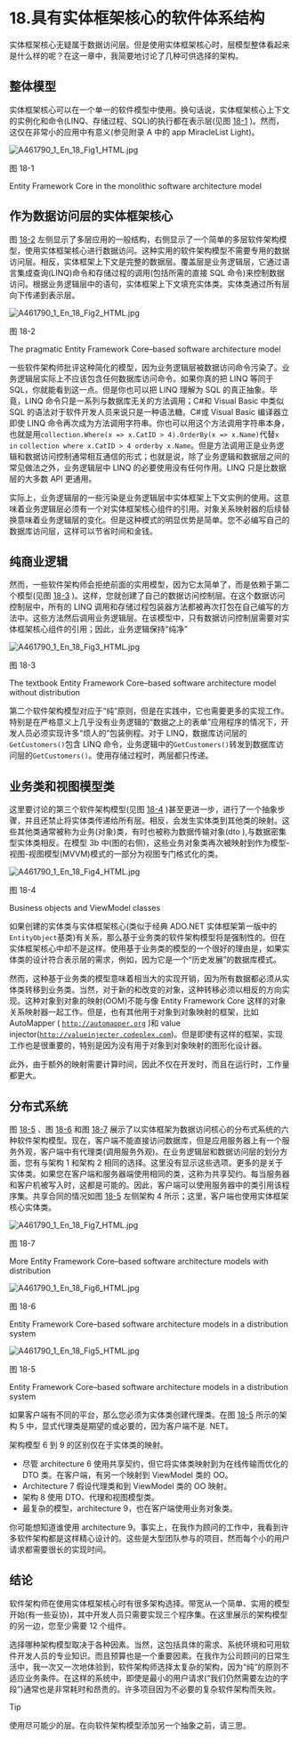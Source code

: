 # 18.具有实体框架核心的软件体系结构

实体框架核心无疑属于数据访问层。但是使用实体框架核心时，层模型整体看起来是什么样的呢？在这一章中，我简要地讨论了几种可供选择的架构。

## 整体模型

实体框架核心可以在一个单一的软件模型中使用。换句话说，实体框架核心上下文的实例化和命令(LINQ、存储过程、SQL)的执行都在表示层(见图 [18-1](#Fig1) )。然而，这仅在非常小的应用中有意义(参见附录 A 中的 app MiracleList Light)。

![A461790_1_En_18_Fig1_HTML.jpg](A461790_1_En_18_Fig1_HTML.jpg)

图 18-1

Entity Framework Core in the monolithic software architecture model

## 作为数据访问层的实体框架核心

图 [18-2](#Fig2) 左侧显示了多层应用的一般结构，右侧显示了一个简单的多层软件架构模型，使用实体框架核心进行数据访问。这种实用的软件架构模型不需要专用的数据访问层。相反，实体框架上下文是完整的数据层。覆盖层是业务逻辑层，它通过语言集成查询(LINQ)命令和存储过程的调用(包括所需的直接 SQL 命令)来控制数据访问。根据业务逻辑层中的语句，实体框架上下文填充实体类。实体类通过所有层向下传递到表示层。

![A461790_1_En_18_Fig2_HTML.jpg](A461790_1_En_18_Fig2_HTML.jpg)

图 18-2

The pragmatic Entity Framework Core–based software architecture model

一些软件架构师批评这种简化的模型，因为业务逻辑层被数据访问命令污染了。业务逻辑层实际上不应该包含任何数据库访问命令。如果你真的把 LINQ 等同于 SQL，你就能看到这一点。但是你也可以把 LINQ 理解为 SQL 的真正抽象。毕竟，LINQ 命令只是一系列与数据库无关的方法调用；C#和 Visual Basic 中类似 SQL 的语法对于软件开发人员来说只是一种语法糖。C#或 Visual Basic 编译器立即使 LINQ 命令再次成为方法调用字符串。你也可以用这个方法调用字符串本身，也就是用`collection.Where(x => x.CatID > 4).OrderBy(x => x.Name)`代替`x in` `collection where x.CatID > 4 orderby x.Name`。但是方法调用正是业务逻辑和数据访问控制通常相互通信的形式；也就是说，除了业务逻辑和数据层之间的常见做法之外，业务逻辑层中 LINQ 的必要使用没有任何作用。LINQ 只是比数据层的大多数 API 更通用。

实际上，业务逻辑层的一些污染是业务逻辑层中实体框架上下文实例的使用。这意味着业务逻辑层必须有一个对实体框架核心组件的引用。对象关系映射器的后续替换意味着业务逻辑层的变化。但是这种模式的明显优势是简单。您不必编写自己的数据库访问层，这样可以节省时间和金钱。

## 纯商业逻辑

然而，一些软件架构师会拒绝前面的实用模型，因为它太简单了，而是依赖于第二个模型(见图 [18-3](#Fig3) )。这样，您就创建了自己的数据访问控制层。在这个数据访问控制层中，所有的 LINQ 调用和存储过程包装器方法都被再次打包在自己编写的方法中。这些方法然后调用业务逻辑层。在该模型中，只有数据访问控制层需要对实体框架核心组件的引用；因此，业务逻辑保持“纯净”

![A461790_1_En_18_Fig3_HTML.jpg](A461790_1_En_18_Fig3_HTML.jpg)

图 18-3

The textbook Entity Framework Core–based software architecture model without distribution

第二个软件架构模型对应于“纯”原则，但是在实践中，它也需要更多的实现工作。特别是在严格意义上几乎没有业务逻辑的“数据之上的表单”应用程序的情况下，开发人员必须实现许多“烦人的”包装例程。对于 LINQ，数据库访问层的`GetCustomers()`包含 LINQ 命令，业务逻辑中的`GetCustomers()`转发到数据库访问层的`GetCustomers()`。使用存储过程时，两层都只传递。

## 业务类和视图模型类

这里要讨论的第三个软件架构模型(见图 [18-4](#Fig4) )甚至更进一步，进行了一个抽象步骤，并且还禁止将实体类传递给所有层。相反，会发生实体类到其他类的映射。这些其他类通常被称为业务(对象)类，有时也被称为数据传输对象(dto ),与数据密集型实体类相反。在模型 3b 中(图的右侧)，这些业务对象类再次被映射到作为模型-视图-视图模型(MVVM)模式的一部分为视图专门格式化的类。

![A461790_1_En_18_Fig4_HTML.jpg](A461790_1_En_18_Fig4_HTML.jpg)

图 18-4

Business objects and ViewModel classes

如果创建的实体类与实体框架核心(类似于经典 ADO.NET 实体框架第一版中的`EntityObject`基类)有关系，那么基于业务类的软件架构模型将是强制性的。但在实体框架核心中却不是这样。使用基于业务类的模型的一个很好的理由是，如果实体类的设计符合表示层的需求，例如，因为它是一个“历史发展”的数据库模式。

然而，这种基于业务类的模型意味着相当大的实现开销，因为所有数据都必须从实体类转移到业务类。当然，对于新的和改变的对象，这种转移必须以相反的方向实现。这种对象到对象的映射(OOM)不能与像 Entity Framework Core 这样的对象关系映射器一起工作。但是，也有其他用于对象到对象映射的框架，比如 AutoMapper ( [`http://automapper.org`](http://automapper.org) )和 value injector([`http://valueinjecter.codeplex.com`](http://valueinjecter.codeplex.com))。但是即使有这样的框架，实现工作也是很重要的，特别是因为没有用于对象到对象映射的图形化设计器。

此外，由于额外的映射需要计算时间，因此不仅在开发时，而且在运行时，工作量都更大。

## 分布式系统

图 [18-5](#Fig5) 、图 [18-6](#Fig6) 和图 [18-7](#Fig7) 展示了以实体框架为数据访问核心的分布式系统的六种软件架构模型。现在，客户端不能直接访问数据库，但是应用服务器上有一个服务外观，客户端中有代理类(调用服务外观)。在业务逻辑层和数据访问层的划分方面，您有与架构 1 和架构 2 相同的选择。这里没有显示这些选项。更多的是关于实体类。如果您在客户端和服务器端使用相同的类，这称为共享契约。每当服务器和客户机被写入时，这都是可能的。因此，客户端可以使用服务器中的类引用该程序集。共享合同的情况如图 [18-5](#Fig5) 左侧架构 4 所示；这里，客户端也使用实体框架核心实体类。

![A461790_1_En_18_Fig7_HTML.jpg](A461790_1_En_18_Fig7_HTML.jpg)

图 18-7

More Entity Framework Core–based software architecture models with distribution

![A461790_1_En_18_Fig6_HTML.jpg](A461790_1_En_18_Fig6_HTML.jpg)

图 18-6

Entity Framework Core–based software architecture models in a distribution system

![A461790_1_En_18_Fig5_HTML.jpg](A461790_1_En_18_Fig5_HTML.jpg)

图 18-5

Entity Framework Core–based software architecture models in a distribution system

如果客户端有不同的平台，那么您必须为实体类创建代理类。在图 [18-5](#Fig5) 所示的架构 5 中，显式代理类是期望的或必要的，因为客户端不是. NET。

架构模型 6 到 9 的区别仅在于实体类的映射。

*   尽管 architecture 6 使用共享契约，但它将实体类映射到为在线传输而优化的 DTO 类。在客户端，有另一个映射到 ViewModel 类的 OO。
*   Architecture 7 假设代理类和到 ViewModel 类的 OO 映射。
*   架构 8 使用 DTO、代理和视图模型类。
*   最复杂的模型，architecture 9，也在客户端使用业务对象类。

你可能想知道谁使用 architecture 9。事实上，在我作为顾问的工作中，我看到许多软件架构都是这样精心设计的。这些是大型团队参与的项目，然而每个小的用户请求都需要很长的实现时间。

## 结论

软件架构师在使用实体框架核心时有很多架构选择。带宽从一个简单、实用的模型开始(有一些妥协)，其中开发人员只需要实现三个程序集。在这里展示的架构模型的另一边，您至少需要 12 个组件。

选择哪种架构模型取决于各种因素。当然，这包括具体的需求、系统环境和可用软件开发人员的专业知识。而且预算也是一个重要因素。在我作为公司顾问的日常生活中，我一次又一次地体验到，软件架构师选择太复杂的架构，因为“纯”的原则不适应业务条件。在这样的系统中，即使是最小的用户请求(“我们仍然需要左边的字段”)通常也是非常耗时和昂贵的。许多项目因为不必要的复杂软件架构而失败。

Tip

使用尽可能少的层。在向软件架构模型添加另一个抽象之前，请三思。
